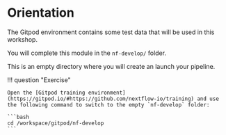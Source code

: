 # Orientation

The Gitpod environment contains some test data that will be used in this workshop.

You will complete this module in the `nf-develop/` folder.

This is an empty directory where you will create an launch your pipeline.

!!! question "Exercise"

    Open the [Gitpod training environment](https://gitpod.io/#https://github.com/nextflow-io/training) and use the following command to switch to the empty `nf-develop` folder:

    ```bash
    cd /workspace/gitpod/nf-develop
    ```
